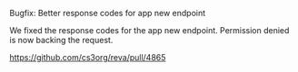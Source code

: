 Bugfix: Better response codes for app new endpoint

We fixed the response codes for the app new endpoint. Permission denied is now backing the request.

https://github.com/cs3org/reva/pull/4865  
